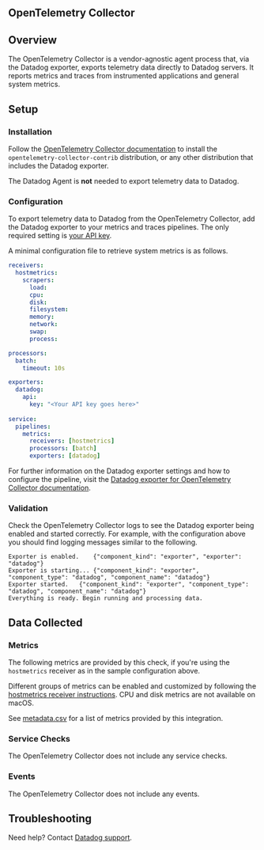 ## OpenTelemetry Collector

## Overview

The OpenTelemetry Collector is a vendor-agnostic agent process that, via the Datadog exporter, exports telemetry data directly to Datadog servers. 
It reports metrics and traces from instrumented applications and general system metrics.

## Setup

### Installation

Follow the [OpenTelemetry Collector documentation][2] to install the `opentelemetry-collector-contrib` distribution, or any other distribution that includes the Datadog exporter.

The Datadog Agent is **not** needed to export telemetry data to Datadog.

### Configuration

To export telemetry data to Datadog from the OpenTelemetry Collector, add the Datadog exporter to your metrics and traces pipelines.
The only required setting is [your API key][3].


A minimal configuration file to retrieve system metrics is as follows.

``` yaml
receivers:
  hostmetrics:
    scrapers:
      load:
      cpu:
      disk:
      filesystem:
      memory:
      network:
      swap:
      process:

processors:
  batch:
    timeout: 10s

exporters:
  datadog:
    api:
      key: "<Your API key goes here>"
      
service:
  pipelines:
    metrics:
      receivers: [hostmetrics]
      processors: [batch]
      exporters: [datadog]
```

For further information on the Datadog exporter settings and how to configure the pipeline, visit the [Datadog exporter for OpenTelemetry Collector documentation][4].


### Validation

Check the OpenTelemetry Collector logs to see the Datadog exporter being enabled and started correctly.
For example, with the configuration above you should find logging messages similar to the following.

``` 
Exporter is enabled.	{"component_kind": "exporter", "exporter": "datadog"}
Exporter is starting...	{"component_kind": "exporter", "component_type": "datadog", "component_name": "datadog"}
Exporter started.	{"component_kind": "exporter", "component_type": "datadog", "component_name": "datadog"}
Everything is ready. Begin running and processing data.
```

## Data Collected

### Metrics

The following metrics are provided by this check, if you're using the `hostmetrics` receiver as in the sample configuration above.

Different groups of metrics can be enabled and customized by following the [hostmetrics receiver instructions][7].
CPU and disk metrics are not available on macOS.

See [metadata.csv][6] for a list of metrics provided by this integration.

### Service Checks

The OpenTelemetry Collector does not include any service checks.

### Events

The OpenTelemetry Collector does not include any events.

## Troubleshooting

Need help? Contact [Datadog support][1].

[1]: https://docs.datadoghq.com/help/
[2]: https://opentelemetry.io/docs/collector/getting-started/
[3]: https://app.datadoghq.com/account/settings#api
[4]: https://docs.datadoghq.com/tracing/setup_overview/open_standards/#opentelemetry-collector-datadog-exporter
[5]: https://opentelemetry.io/docs/collector/getting-started/
[6]: https://github.com/DataDog/integrations-core/blob/master/opentelemetry/metadata.csv
[7]: https://github.com/open-telemetry/opentelemetry-collector/tree/master/receiver/hostmetricsreceiver
